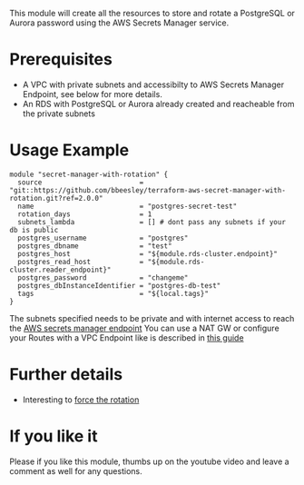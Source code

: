 This module will create all the resources to store and rotate a PostgreSQL or Aurora password using the AWS Secrets Manager service.

# Prerequisites
* A VPC with private subnets and accessibilty to AWS Secrets Manager Endpoint, see below for more details.
* An RDS with PostgreSQL or Aurora already created and reacheable from the private subnets


# Usage Example
``` hcl
module "secret-manager-with-rotation" {
  source                        = "git::https://github.com/bbeesley/terraform-aws-secret-manager-with-rotation.git?ref=2.0.0"
  name                          = "postgres-secret-test"
  rotation_days                 = 1
  subnets_lambda                = [] # dont pass any subnets if your db is public
  postgres_username             = "postgres"
  postgres_dbname               = "test"
  postgres_host                 = "${module.rds-cluster.endpoint}"
  postgres_read_host            = "${module.rds-cluster.reader_endpoint}"
  postgres_password             = "changeme"
  postgres_dbInstanceIdentifier = "postgres-db-test"
  tags                          = "${local.tags}"
}
```


The subnets specified needs to be private and with internet access to reach the [AWS secrets manager endpoint](https://docs.aws.amazon.com/general/latest/gr/rande.html#asm_region)
You can use a NAT GW or configure your Routes with a VPC Endpoint like is described in [this guide](https://aws.amazon.com/blogs/security/how-to-connect-to-aws-secrets-manager-service-within-a-virtual-private-cloud/)

# Further details
* Interesting to [force the rotation](https://forums.aws.amazon.com/thread.jspa?threadID=280093&tstart=0)

# If you like it
Please if you like this module, thumbs up on the youtube video and leave a comment as well for any questions.
